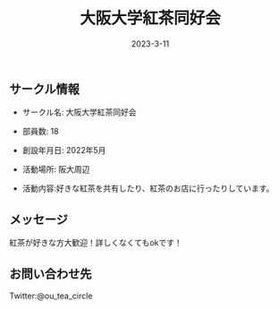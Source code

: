 ﻿---
title: '大阪大学紅茶同好会'
excerpt: ''
date: '2023-3-11'
iconImage: '/assets/016/icon.png'
coverImage: '/assets/016/cover.jpg'
ogImage:
  url: '/assets/016/icon.png'
tags:
  - 'サークル'
  
---

## サークル情報
- サークル名: 大阪大学紅茶同好会
- 部員数: 18
- 創設年月日: 2022年5月
- 活動場所: 阪大周辺

- 活動内容:好きな紅茶を共有したり、紅茶のお店に行ったりしています。

## メッセージ
紅茶が好きな方大歓迎！詳しくなくてもokです！

## お問い合わせ先
Twitter:@ou_tea_circle

